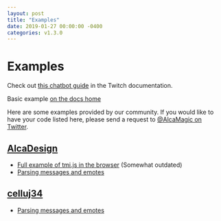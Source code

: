 ```yaml
---
layout: post
title: "Examples"
date: 2019-01-27 00:00:00 -0400
categories: v1.3.0
---
```

# Examples

Check out [this chatbot guide](https://dev.twitch.tv/docs/irc/) in the Twitch documentation.

Basic example [on the docs home](./#notice)

Here are some examples provided by our community. If you would like to have your code listed here, please send a request to [@AlcaMagic on Twitter](https://twitter.com/AlcaMagic).

## [AlcaDesign](https://github.com/AlcaDesign)

- [Full example of tmi.js in the browser](https://gist.github.com/AlcaDesign/742d8cb82e3e93ad4205) (Somewhat outdated)
- [Parsing messages and emotes](https://github.com/tmijs/tmi.js/issues/11#issuecomment-116459845)

## [celluj34](https://github.com/celluj34)

- [Parsing messages and emotes](https://github.com/tmijs/tmi.js/issues/11#issuecomment-117426676)
